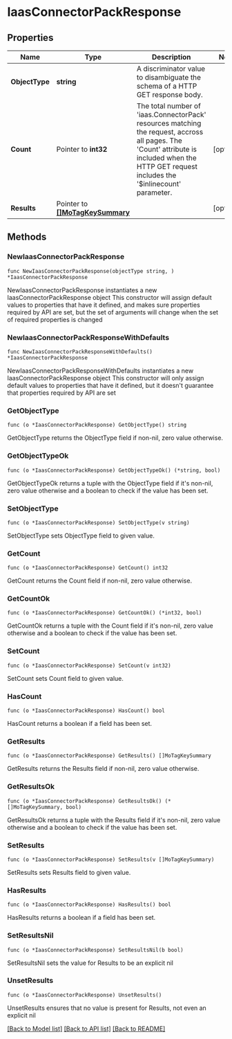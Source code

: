 # IaasConnectorPackResponse

## Properties

Name | Type | Description | Notes
------------ | ------------- | ------------- | -------------
**ObjectType** | **string** | A discriminator value to disambiguate the schema of a HTTP GET response body. | 
**Count** | Pointer to **int32** | The total number of &#39;iaas.ConnectorPack&#39; resources matching the request, accross all pages. The &#39;Count&#39; attribute is included when the HTTP GET request includes the &#39;$inlinecount&#39; parameter. | [optional] 
**Results** | Pointer to [**[]MoTagKeySummary**](MoTagKeySummary.md) |  | [optional] 

## Methods

### NewIaasConnectorPackResponse

`func NewIaasConnectorPackResponse(objectType string, ) *IaasConnectorPackResponse`

NewIaasConnectorPackResponse instantiates a new IaasConnectorPackResponse object
This constructor will assign default values to properties that have it defined,
and makes sure properties required by API are set, but the set of arguments
will change when the set of required properties is changed

### NewIaasConnectorPackResponseWithDefaults

`func NewIaasConnectorPackResponseWithDefaults() *IaasConnectorPackResponse`

NewIaasConnectorPackResponseWithDefaults instantiates a new IaasConnectorPackResponse object
This constructor will only assign default values to properties that have it defined,
but it doesn't guarantee that properties required by API are set

### GetObjectType

`func (o *IaasConnectorPackResponse) GetObjectType() string`

GetObjectType returns the ObjectType field if non-nil, zero value otherwise.

### GetObjectTypeOk

`func (o *IaasConnectorPackResponse) GetObjectTypeOk() (*string, bool)`

GetObjectTypeOk returns a tuple with the ObjectType field if it's non-nil, zero value otherwise
and a boolean to check if the value has been set.

### SetObjectType

`func (o *IaasConnectorPackResponse) SetObjectType(v string)`

SetObjectType sets ObjectType field to given value.


### GetCount

`func (o *IaasConnectorPackResponse) GetCount() int32`

GetCount returns the Count field if non-nil, zero value otherwise.

### GetCountOk

`func (o *IaasConnectorPackResponse) GetCountOk() (*int32, bool)`

GetCountOk returns a tuple with the Count field if it's non-nil, zero value otherwise
and a boolean to check if the value has been set.

### SetCount

`func (o *IaasConnectorPackResponse) SetCount(v int32)`

SetCount sets Count field to given value.

### HasCount

`func (o *IaasConnectorPackResponse) HasCount() bool`

HasCount returns a boolean if a field has been set.

### GetResults

`func (o *IaasConnectorPackResponse) GetResults() []MoTagKeySummary`

GetResults returns the Results field if non-nil, zero value otherwise.

### GetResultsOk

`func (o *IaasConnectorPackResponse) GetResultsOk() (*[]MoTagKeySummary, bool)`

GetResultsOk returns a tuple with the Results field if it's non-nil, zero value otherwise
and a boolean to check if the value has been set.

### SetResults

`func (o *IaasConnectorPackResponse) SetResults(v []MoTagKeySummary)`

SetResults sets Results field to given value.

### HasResults

`func (o *IaasConnectorPackResponse) HasResults() bool`

HasResults returns a boolean if a field has been set.

### SetResultsNil

`func (o *IaasConnectorPackResponse) SetResultsNil(b bool)`

 SetResultsNil sets the value for Results to be an explicit nil

### UnsetResults
`func (o *IaasConnectorPackResponse) UnsetResults()`

UnsetResults ensures that no value is present for Results, not even an explicit nil

[[Back to Model list]](../README.md#documentation-for-models) [[Back to API list]](../README.md#documentation-for-api-endpoints) [[Back to README]](../README.md)


